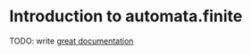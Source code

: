 # Introduction to automata.finite

TODO: write [great documentation](http://jacobian.org/writing/what-to-write/)
